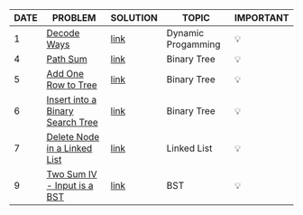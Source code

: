 |DATE|PROBLEM|SOLUTION|TOPIC|IMPORTANT|
|-----|-------|--------|-----|---------|
| 1 | [Decode Ways](https://leetcode.com/problems/decode-ways/) | [link]() | Dynamic Progamming |  💡|
| 4 | [Path Sum](https://leetcode.com/problems/path-sum/) | [link](https://github.com/Shweta2024/LeetCode-Grind/blob/OCT4/OCT%20CHALLENGES/OCT-4_Path-Sum.cpp) | Binary Tree |  💡|
| 5 | [Add One Row to Tree](https://leetcode.com/problems/add-one-row-to-tree/) | [link](https://github.com/Shweta2024/LeetCode-Grind/blob/OCT5/OCT%20CHALLENGES/OCT-5_Add-One-Row-to-Tree.cpp) | Binary Tree | 💡 |
| 6 | [Insert into a Binary Search Tree](https://leetcode.com/problems/insert-into-a-binary-search-tree/) | [link](https://github.com/utkarsh006/LeetCode-Grind/blob/OCT6/OCT%20CHALLENGES/OCT-6_Insert-into-a-Binary-Search-Tree) | Binary Tree | 💡 |
| 7 | [Delete Node in a Linked List](https://leetcode.com/problems/delete-node-in-a-linked-list/) | [link]() | Linked List | 💡 |
| 9 | [Two Sum IV - Input is a BST](https://leetcode.com/problems/two-sum-iv-input-is-a-bst/) | [link]() | BST | 💡 |
